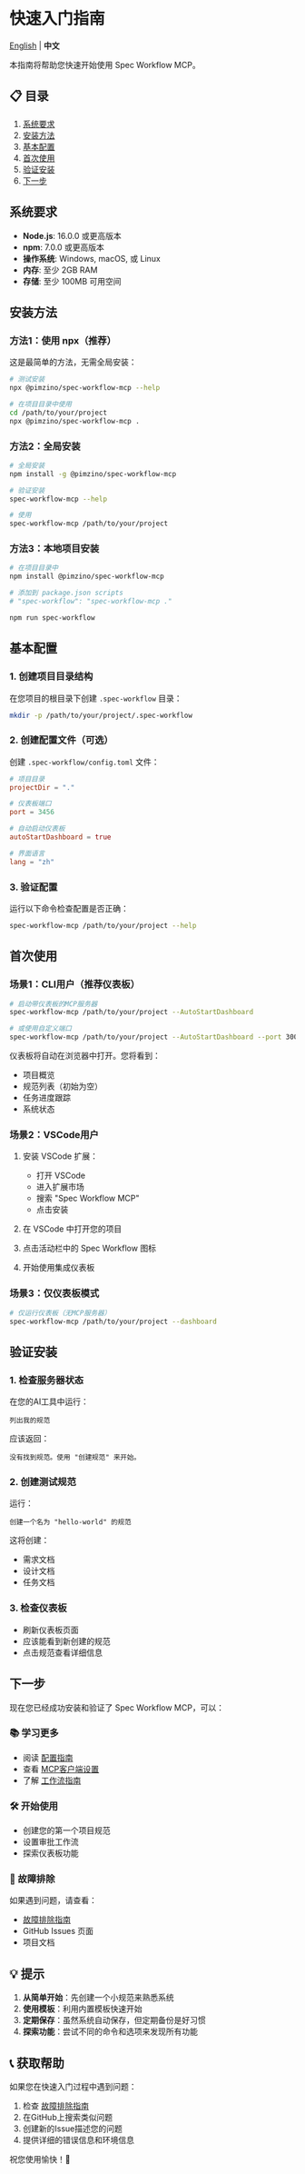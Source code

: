 # 快速入门指南

[English](quickstart.md) | **中文**

本指南将帮助您快速开始使用 Spec Workflow MCP。

## 📋 目录

1. [系统要求](#系统要求)
2. [安装方法](#安装方法)
3. [基本配置](#基本配置)
4. [首次使用](#首次使用)
5. [验证安装](#验证安装)
6. [下一步](#下一步)

## 系统要求

- **Node.js**: 16.0.0 或更高版本
- **npm**: 7.0.0 或更高版本
- **操作系统**: Windows, macOS, 或 Linux
- **内存**: 至少 2GB RAM
- **存储**: 至少 100MB 可用空间

## 安装方法

### 方法1：使用 npx（推荐）

这是最简单的方法，无需全局安装：

```bash
# 测试安装
npx @pimzino/spec-workflow-mcp --help

# 在项目目录中使用
cd /path/to/your/project
npx @pimzino/spec-workflow-mcp .
```

### 方法2：全局安装

```bash
# 全局安装
npm install -g @pimzino/spec-workflow-mcp

# 验证安装
spec-workflow-mcp --help

# 使用
spec-workflow-mcp /path/to/your/project
```

### 方法3：本地项目安装

```bash
# 在项目目录中
npm install @pimzino/spec-workflow-mcp

# 添加到 package.json scripts
# "spec-workflow": "spec-workflow-mcp ."

npm run spec-workflow
```

## 基本配置

### 1. 创建项目目录结构

在您项目的根目录下创建 `.spec-workflow` 目录：

```bash
mkdir -p /path/to/your/project/.spec-workflow
```

### 2. 创建配置文件（可选）

创建 `.spec-workflow/config.toml` 文件：

```toml
# 项目目录
projectDir = "."

# 仪表板端口
port = 3456

# 自动启动仪表板
autoStartDashboard = true

# 界面语言
lang = "zh"
```

### 3. 验证配置

运行以下命令检查配置是否正确：

```bash
spec-workflow-mcp /path/to/your/project --help
```

## 首次使用

### 场景1：CLI用户（推荐仪表板）

```bash
# 启动带仪表板的MCP服务器
spec-workflow-mcp /path/to/your/project --AutoStartDashboard

# 或使用自定义端口
spec-workflow-mcp /path/to/your/project --AutoStartDashboard --port 3000
```

仪表板将自动在浏览器中打开。您将看到：
- 项目概览
- 规范列表（初始为空）
- 任务进度跟踪
- 系统状态

### 场景2：VSCode用户

1. 安装 VSCode 扩展：
   - 打开 VSCode
   - 进入扩展市场
   - 搜索 "Spec Workflow MCP"
   - 点击安装

2. 在 VSCode 中打开您的项目
3. 点击活动栏中的 Spec Workflow 图标
4. 开始使用集成仪表板

### 场景3：仅仪表板模式

```bash
# 仅运行仪表板（无MCP服务器）
spec-workflow-mcp /path/to/your/project --dashboard
```

## 验证安装

### 1. 检查服务器状态

在您的AI工具中运行：

```
列出我的规范
```

应该返回：
```
没有找到规范。使用 "创建规范" 来开始。
```

### 2. 创建测试规范

运行：

```
创建一个名为 "hello-world" 的规范
```

这将创建：
- 需求文档
- 设计文档  
- 任务文档

### 3. 检查仪表板

- 刷新仪表板页面
- 应该能看到新创建的规范
- 点击规范查看详细信息

## 下一步

现在您已经成功安装和验证了 Spec Workflow MCP，可以：

### 📚 学习更多
- 阅读 [配置指南](configuration.zh.md)
- 查看 [MCP客户端设置](mcp-client-setup.zh.md)
- 了解 [工作流指南](technical-documentation/workflow-guide.zh.md)

### 🛠️ 开始使用
- 创建您的第一个项目规范
- 设置审批工作流
- 探索仪表板功能

### 🔧 故障排除
如果遇到问题，请查看：
- [故障排除指南](troubleshooting.zh.md)
- GitHub Issues 页面
- 项目文档

## 💡 提示

1. **从简单开始**：先创建一个小规范来熟悉系统
2. **使用模板**：利用内置模板快速开始
3. **定期保存**：虽然系统自动保存，但定期备份是好习惯
4. **探索功能**：尝试不同的命令和选项来发现所有功能

## 📞 获取帮助

如果您在快速入门过程中遇到问题：

1. 检查 [故障排除指南](troubleshooting.zh.md)
2. 在GitHub上搜索类似问题
3. 创建新的Issue描述您的问题
4. 提供详细的错误信息和环境信息

祝您使用愉快！🎉